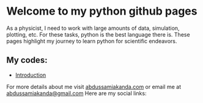# Welcome to my python github pages

As a physicist, I need to work with large amounts of data, simulation, plotting, etc. For these tasks, python is the best language there is. These pages highlight my journey to learn python for scientific endeavors.

## My codes:

- [Introduction](https://abdussamiakanda.github.io/python/introduction)




For more details about me visit [abdussamiakanda.com](https://abdussamiakanda.com) or email me at [abdussamiakanda@gmail.com](mailto:abdussamiakanda@gmail.com)
Here are my social links:
 
